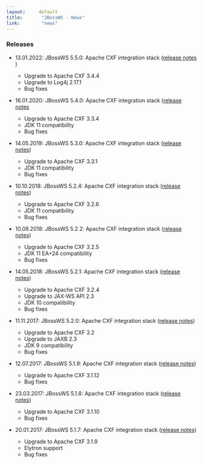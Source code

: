 ```yaml
---
layout:     default
title:       "JBossWS - News"
link:        "news"
---
```

### Releases
+ 13.01.2022: JBossWS 5.5.0: Apache CXF integration stack ([release notes](https://issues.redhat.com/secure/ReleaseNote.jspa?projectId=12310050&version=12357605)
  )
  - Upgrade to Apache CXF 3.4.4
  - Upgrade to Log4j 2.17.1
  - Bug fixes

+ 16.01.2020: JBossWS 5.4.0: Apache CXF integration stack ([release notes](https://issues.redhat.com/secure/ReleaseNote.jspa?version=12341950&projectId=12310050)
  - Upgrade to Apache CXF 3.3.4
  - JDK 11 compatibility
  - Bug fixes

+ 14.05.2019: JBossWS 5.3.0: Apache CXF integration stack ([release notes](https://download.jboss.org/jbossws/ReleaseNotes-jbossws-cxf-5.3.0.Final.txt))
  - Upgrade to Apache CXF 3.3.1
  - JDK 11 compatibility
  - Bug fixes

+ 10.10.2018: JBossWS 5.2.4: Apache CXF integration stack ([release notes](https://download.jboss.org/jbossws/ReleaseNotes-jbossws-cxf-5.2.4.Final.txt))
  - Upgrade to Apache CXF 3.2.6
  - JDK 11 compatibility
  - Bug fixes
 

+ 10.08.2018: JBossWS 5.2.2: Apache CXF integration stack ([release notes](https://download.jboss.org/jbossws/ReleaseNotes-jbossws-cxf-5.2.2.Final.txt))
  - Upgrade to Apache CXF 3.2.5
  - JDK 11 EA+24 compatibility
  - Bug fixes
 

+ 14.05.2018: JBossWS 5.2.1: Apache CXF integration stack ([release notes](https://download.jboss.org/jbossws/ReleaseNotes-jbossws-cxf-5.2.1.Final.txt))
  - Upgrade to Apache CXF 3.2.4
  - Upgrade to JAX-WS API 2.3
  - JDK 10 compatibility
  - Bug fixes
 

+ 11.11.2017: JBossWS 5.2.0: Apache CXF integration stack ([release notes](https://download.jboss.org/jbossws/ReleaseNotes-jbossws-cxf-5.2.0.Final.txt))
  - Upgrade to Apache CXF 3.2
  - Upgrade to JAXB 2.3
  - JDK 9 compatibility
  - Bug fixes
 

+ 12.07.2017: JBossWS 5.1.9: Apache CXF integration stack ([release notes](https://download.jboss.org/jbossws/ReleaseNotes-jbossws-cxf-5.1.9.Final.txt))
  - Upgrade to Apache CXF 3.1.12
  - Bug fixes
 

+ 23.03.2017: JBossWS 5.1.8: Apache CXF integration stack ([release notes](https://download.jboss.org/jbossws/ReleaseNotes-jbossws-cxf-5.1.8.Final.txt))
  - Upgrade to Apache CXF 3.1.10
  - Bug fixes
 

+ 20.01.2017: JBossWS 5.1.7: Apache CXF integration stack ([release notes](https://download.jboss.org/jbossws/ReleaseNotes-jbossws-cxf-5.1.7.Final.txt))
  - Upgrade to Apache CXF 3.1.9
  - Elytron support
  - Bug fixes

